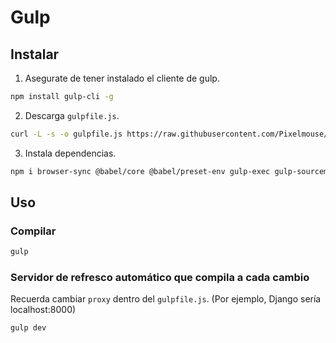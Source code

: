 # Gulp

## Instalar

1) Asegurate de tener instalado el cliente de gulp.

``` sh
npm install gulp-cli -g
```

2) Descarga `gulpfile.js`.

``` sh
curl -L -s -o gulpfile.js https://raw.githubusercontent.com/Pixelmouse/gulp/master/gulpfile.js
```

3) Instala dependencias.

``` sh
npm i browser-sync @babel/core @babel/preset-env gulp-exec gulp-sourcemaps gulp-babel gulp-uglify gulp-rename gulp-concat gulp-sass gulp-htmlmin
```

## Uso

### Compilar

``` sh
gulp
```

### Servidor de refresco automático que compila a cada cambio

Recuerda cambiar `proxy` dentro del `gulpfile.js`. (Por ejemplo, Django sería localhost:8000)

``` sh
gulp dev
```
